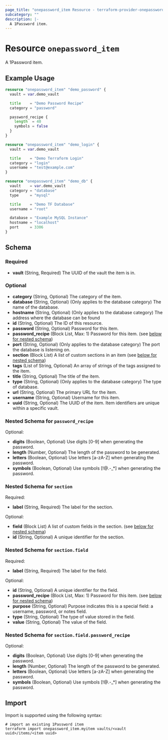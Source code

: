 ```yaml
---
page_title: "onepassword_item Resource - terraform-provider-onepassword"
subcategory: ""
description: |-
  A 1Password item.
---
```


# Resource `onepassword_item`

A 1Password item.

## Example Usage

```terraform
resource "onepassword_item" "demo_password" {
  vault = var.demo_vault

  title    = "Demo Password Recipe"
  category = "password"

  password_recipe {
    length  = 40
    symbols = false
  }
}

resource "onepassword_item" "demo_login" {
  vault = var.demo_vault

  title    = "Demo Terraform Login"
  category = "login"
  username = "test@example.com"
}

resource "onepassword_item" "demo_db" {
  vault    = var.demo_vault
  category = "database"
  type     = "mysql"

  title    = "Demo TF Database"
  username = "root"

  database = "Example MySQL Instance"
  hostname = "localhost"
  port     = 3306
}
```

## Schema

### Required

- **vault** (String, Required) The UUID of the vault the item is in.

### Optional

- **category** (String, Optional) The category of the item.
- **database** (String, Optional) (Only applies to the database category) The name of the database.
- **hostname** (String, Optional) (Only applies to the database category) The address where the database can be found
- **id** (String, Optional) The ID of this resource.
- **password** (String, Optional) Password for this item.
- **password_recipe** (Block List, Max: 1) Password for this item. (see [below for nested schema](#nestedblock--password_recipe))
- **port** (String, Optional) (Only applies to the database category) The port the database is listening on.
- **section** (Block List) A list of custom sections in an item (see [below for nested schema](#nestedblock--section))
- **tags** (List of String, Optional) An array of strings of the tags assigned to the item.
- **title** (String, Optional) The title of the item.
- **type** (String, Optional) (Only applies to the database category) The type of database.
- **url** (String, Optional) The primary URL for the item.
- **username** (String, Optional) Username for this item.
- **uuid** (String, Optional) The UUID of the item. Item identifiers are unique within a specific vault.

<a id="nestedblock--password_recipe"></a>
### Nested Schema for `password_recipe`

Optional:

- **digits** (Boolean, Optional) Use digits [0-9] when generating the password.
- **length** (Number, Optional) The length of the password to be generated.
- **letters** (Boolean, Optional) Use letters [a-zA-Z] when generating the password.
- **symbols** (Boolean, Optional) Use symbols [!@.-_*] when generating the password.


<a id="nestedblock--section"></a>
### Nested Schema for `section`

Required:

- **label** (String, Required) The label for the section.

Optional:

- **field** (Block List) A list of custom fields in the section. (see [below for nested schema](#nestedblock--section--field))
- **id** (String, Optional) A unique identifier for the section.

<a id="nestedblock--section--field"></a>
### Nested Schema for `section.field`

Required:

- **label** (String, Required) The label for the field.

Optional:

- **id** (String, Optional) A unique identifier for the field.
- **password_recipe** (Block List, Max: 1) Password for this item. (see [below for nested schema](#nestedblock--section--field--password_recipe))
- **purpose** (String, Optional) Purpose indicates this is a special field: a username, password, or notes field.
- **type** (String, Optional) The type of value stored in the field.
- **value** (String, Optional) The value of the field.

<a id="nestedblock--section--field--password_recipe"></a>
### Nested Schema for `section.field.password_recipe`

Optional:

- **digits** (Boolean, Optional) Use digits [0-9] when generating the password.
- **length** (Number, Optional) The length of the password to be generated.
- **letters** (Boolean, Optional) Use letters [a-zA-Z] when generating the password.
- **symbols** (Boolean, Optional) Use symbols [!@.-_*] when generating the password.

## Import

Import is supported using the following syntax:

```shell
# import an existing 1Password item
terraform import onepassword_item.myitem vaults/<vault uuid>/items/<item uuid>
```

